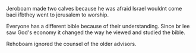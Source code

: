 Jeroboam made two calves because he was afraid Israel wouldnt come baci ifbthey went to jerusalem to worship.

Everyone has a different bible because of their understanding. Since br lee saw God's economy it changed the way he viewed and studied the bible.

Rehoboam ignored the counsel of the older advisors.
